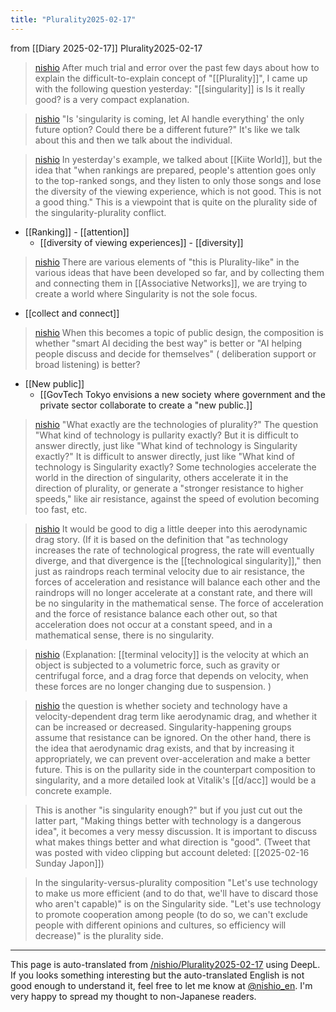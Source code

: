 ```yaml
---
title: "Plurality2025-02-17"
---
```


from  [[Diary 2025-02-17]]
Plurality2025-02-17
> [nishio](https://x.com/nishio/status/1891273986006278283) After much trial and error over the past few days about how to explain the difficult-to-explain concept of "[[Plurality]]", I came up with the following question yesterday: "[[singularity]] is Is it really good? is a very compact explanation.

> [nishio](https://x.com/nishio/status/1891275899875611015) "Is 'singularity is coming, let AI handle everything' the only future option? Could there be a different future?"
>  It's like we talk about this and then we talk about the individual.

> [nishio](https://x.com/nishio/status/1891278273998438433) In yesterday's example, we talked about [[Kiite World]], but the idea that "when rankings are prepared, people's attention goes only to the top-ranked songs, and they listen to only those songs and lose the diversity of the viewing experience, which is not good. This is not a good thing." This is a viewpoint that is quite on the plurality side of the singularity-plurality conflict.
- [[Ranking]]
        - [[attention]]
    - [[diversity of viewing experiences]]
            - [[diversity]]

> [nishio](https://x.com/nishio/status/1891279226973925730) There are various elements of "this is Plurality-like" in the various ideas that have been developed so far, and by collecting them and connecting them in [[Associative Networks]], we are trying to create a world where Singularity is not the sole focus.
- [[collect and connect]]

> [nishio](https://x.com/nishio/status/1891281694218449108) When this becomes a topic of public design, the composition is whether "smart AI deciding the best way" is better or "AI helping people discuss and decide for themselves" ( deliberation support or broad listening) is better?
- [[New public]]
    - [[GovTech Tokyo envisions a new society where government and the private sector collaborate to create a "new public.]]

> [nishio](https://x.com/nishio/status/1891283343670411672) "What exactly are the technologies of plurality?" The question "What kind of technology is pullarity exactly? But it is difficult to answer directly, just like "What kind of technology is Singularity exactly?" It is difficult to answer directly, just like "What kind of technology is Singularity exactly? Some technologies accelerate the world in the direction of singularity, others accelerate it in the direction of plurality, or generate a "stronger resistance to higher speeds," like air resistance, against the speed of evolution becoming too fast, etc.

> [nishio](https://x.com/nishio/status/1891285608242516120) It would be good to dig a little deeper into this aerodynamic drag story. (If it is based on the definition that "as technology increases the rate of technological progress, the rate will eventually diverge, and that divergence is the [[technological singularity]]," then just as raindrops reach terminal velocity due to air resistance, the forces of acceleration and resistance will balance each other and the raindrops will no longer accelerate at a constant rate, and there will be no singularity in the mathematical sense. The force of acceleration and the force of resistance balance each other out, so that acceleration does not occur at a constant speed, and in a mathematical sense, there is no singularity.

> [nishio](https://x.com/nishio/status/1891285726194454582) (Explanation: [[terminal velocity]] is the velocity at which an object is subjected to a volumetric force, such as gravity or centrifugal force, and a drag force that depends on velocity, when these forces are no longer changing due to suspension. )

> [nishio](https://x.com/nishio/status/1891286795326816634) the question is whether society and technology have a velocity-dependent drag term like aerodynamic drag, and whether it can be increased or decreased.
>  Singularity-happening groups assume that resistance can be ignored.
>  On the other hand, there is the idea that aerodynamic drag exists, and that by increasing it appropriately, we can prevent over-acceleration and make a better future. This is on the pullarity side in the counterpart composition to singularity, and a more detailed look at Vitalik's [[d/acc]] would be a concrete example.


> This is another "is singularity enough?" but if you just cut out the latter part, "Making things better with technology is a dangerous idea", it becomes a very messy discussion. It is important to discuss what makes things better and what direction is "good".
>  (Tweet that was posted with video clipping but account deleted: [[2025-02-16 Sunday Japon]])


> In the singularity-versus-plurality composition
> "Let's use technology to make us more efficient (and to do that, we'll have to discard those who aren't capable)" is on the Singularity side.
> "Let's use technology to promote cooperation among people (to do so, we can't exclude people with different opinions and cultures, so efficiency will decrease)" is the plurality side.

---
This page is auto-translated from [/nishio/Plurality2025-02-17](https://scrapbox.io/nishio/Plurality2025-02-17) using DeepL. If you looks something interesting but the auto-translated English is not good enough to understand it, feel free to let me know at [@nishio_en](https://twitter.com/nishio_en). I'm very happy to spread my thought to non-Japanese readers.